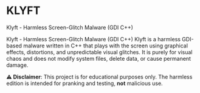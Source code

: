 # KLYFT
Klyft - Harmless Screen-Glitch Malware (GDI C++)

Klyft - Harmless Screen-Glitch Malware (GDI C++)
Klyft is a harmless GDI-based malware written in C++ that plays with the screen using graphical effects, distortions, and unpredictable visual glitches. It is purely for visual chaos and does not modify system files, delete data, or cause permanent damage.

**⚠ Disclaimer**: This project is for educational purposes only. The harmless edition is intended for pranking and testing, **not** malicious use.
